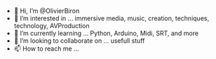- 👋 Hi, I’m @OlivierBiron
- 👀 I’m interested in ... immersive media, music, creation, techniques, technology, AVProduction 
- 🌱 I’m currently learning ... Python, Arduino, Midi, SRT, and more
- 💞️ I’m looking to collaborate on ... usefull stuff
- 📫 How to reach me ... 

<!---
OlivierBiron/OlivierBiron is a ✨ special ✨ repository because its `README.md` (this file) appears on your GitHub profile.
You can click the Preview link to take a look at your changes.
--->
